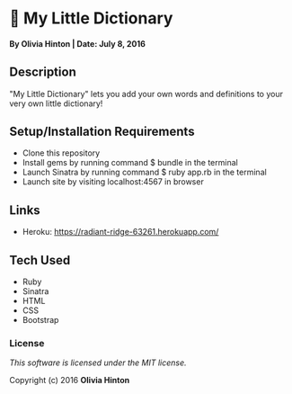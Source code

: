 # 📖 My Little Dictionary

#### By Olivia Hinton | Date: July 8, 2016

## Description

"My Little Dictionary" lets you add your own words and definitions to your very own little dictionary!

## Setup/Installation Requirements

* Clone this repository
* Install gems by running command $ bundle in the terminal
* Launch Sinatra by running command $ ruby app.rb in the terminal
* Launch site by visiting localhost:4567 in browser

## Links

* Heroku: https://radiant-ridge-63261.herokuapp.com/

## Tech Used

* Ruby
* Sinatra
* HTML
* CSS
* Bootstrap

### License

*This software is licensed under the MIT license.*

Copyright (c) 2016 **Olivia Hinton**
